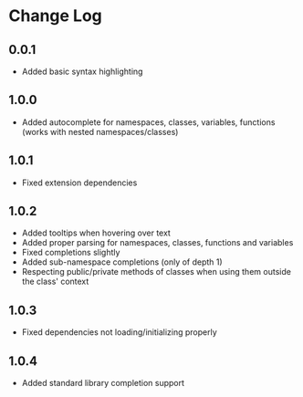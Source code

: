 # Change Log

## 0.0.1
- Added basic syntax highlighting

## 1.0.0
- Added autocomplete for namespaces, classes, variables, functions (works with nested namespaces/classes)

## 1.0.1
- Fixed extension dependencies

## 1.0.2
- Added tooltips when hovering over text
- Added proper parsing for namespaces, classes, functions and variables
- Fixed completions slightly
- Added sub-namespace completions (only of depth 1)
- Respecting public/private methods of classes when using them outside the class' context

## 1.0.3
- Fixed dependencies not loading/initializing properly

## 1.0.4
- Added standard library completion support

